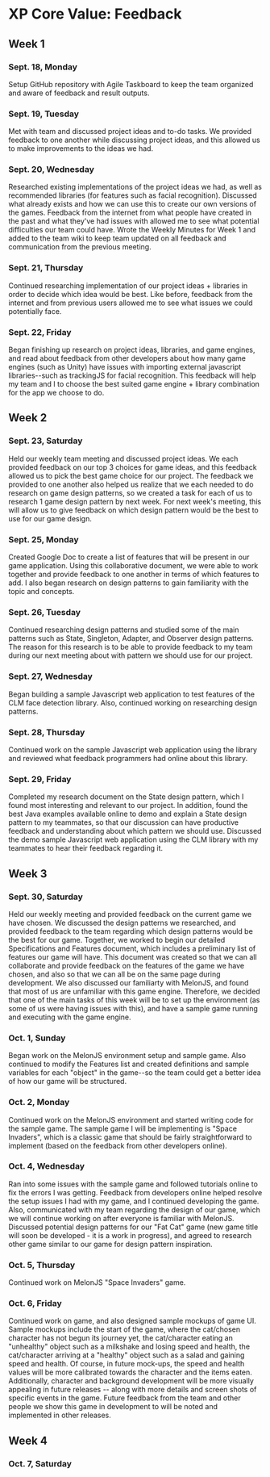 # XP Core Value: Feedback
## Week 1
### Sept. 18, Monday
Setup GitHub repository with Agile Taskboard to keep the team organized and aware of feedback and result outputs.
### Sept. 19, Tuesday
Met with team and discussed project ideas and to-do tasks. We provided feedback to one another while discussing project ideas, and this allowed us to make improvements to the ideas we had.
### Sept. 20, Wednesday
Researched existing implementations of the project ideas we had, as well as recommended libraries (for features such as facial recognition). Discussed what already exists and how we can use this to create our own versions of the games. Feedback from the internet from what people have created in the past and what they've had issues with allowed me to see what potential difficulties our team could have. Wrote the Weekly Minutes for Week 1 and added to the team wiki to keep team updated on all feedback and communication from the previous meeting.
### Sept. 21, Thursday
Continued researching implementation of our project ideas + libraries in order to decide which idea would be best. Like before, feedback from the internet and from previous users allowed me to see what issues we could potentially face.
### Sept. 22, Friday
Began finishing up research on project ideas, libraries, and game engines, and read about feedback from other developers about how many game engines (such as Unity) have issues with importing external javascript libraries--such as trackingJS for facial recognition. This feedback will help my team and I to choose the best suited game engine + library combination for the app we choose to do.

## Week 2
### Sept. 23, Saturday
Held our weekly team meeting and discussed project ideas. We each provided feedback on our top 3 choices for game ideas, and this feedback allowed us to pick the best game choice for our project. The feedback we provided to one another also helped us realize that we each needed to do research on game design patterns, so we created a task for each of us to research 1 game design pattern by next week. For next week's meeting, this will allow us to give feedback on which design pattern would be the best to use for our game design.
### Sept. 25, Monday
Created Google Doc to create a list of features that will be present in our game application. Using this collaborative document, we were able to work together and provide feedback to one another in terms of which features to add. I also began research on design patterns to gain familiarity with the topic and concepts.
### Sept. 26, Tuesday
Continued researching design patterns and studied some of the main patterns such as State, Singleton, Adapter, and Observer design patterns. The reason for this research is to be able to provide feedback to my team during our next meeting about with pattern we should use for our project.
### Sept. 27, Wednesday
Began building a sample Javascript web application to test features of the CLM face detection library. Also, continued working on researching design patterns.
### Sept. 28, Thursday
Continued work on the sample Javascript web application using the library and reviewed what feedback programmers had online about this library.
### Sept. 29, Friday
Completed my research document on the State design pattern, which I found most interesting and relevant to our project. In addition, found the best Java examples available online to demo and explain a State design pattern to my teammates, so that our discussion can have productive feedback and understanding about which pattern we should use. Discussed the demo sample Javascript web application using the CLM library with my teammates to hear their feedback regarding it.

## Week 3
### Sept. 30, Saturday
Held our weekly meeting and provided feedback on the current game we have chosen. We discussed the design patterns we researched, and provided feedback to the team regarding which design patterns would be the best for our game. Together, we worked to begin our detailed Specifications and Features document, which includes a preliminary list of features our game will have. This document was created so that we can all collaborate and provide feedback on the features of the game we have chosen, and also so that we can all be on the same page during development. We also discussed our familiarty with MelonJS, and found that most of us are unfamiliar with this game engine. Therefore, we decided that one of the main tasks of this week will be to set up the environment (as some of us were having issues with this), and have a sample game running and executing with the game engine.
### Oct. 1, Sunday
Began work on the MelonJS environment setup and sample game. Also continued to modify the Features list and created definitions and sample variables for each "object" in the game--so the team could get a better idea of how our game will be structured.
### Oct. 2, Monday
Continued work on the MelonJS environment and started writing code for the sample game. The sample game I will be implementing is "Space Invaders", which is a classic game that should be fairly straightforward to implement (based on the feedback from other developers online). 
### Oct. 4, Wednesday
Ran into some issues with the sample game and followed tutorials online to fix the errors I was getting. Feedback from developers online helped resolve the setup issues I had with my game, and I continued developing the game. Also, communicated with my team regarding the design of our game, which we will continue working on after everyone is familiar with MelonJS. Discussed potential design patterns for our "Fat Cat" game (new game title will soon be developed - it is a work in progress), and agreed to research other game similar to our game for design pattern inspiration.
### Oct. 5, Thursday
Continued work on MelonJS "Space Invaders" game.
### Oct. 6, Friday
Continued work on game, and also designed sample mockups of game UI. Sample mockups include the start of the game, where the cat/chosen character has not begun its journey yet, the cat/character eating an "unhealthy" object such as a milkshake and losing speed and health, the cat/character arriving at a "healthy" object such as a salad and gaining speed and health. Of course, in future mock-ups, the speed and health values will be more calibrated towards the character and the items eaten. Additionally, character and background development will be more visually appealing in future releases -- along with more details and screen shots of specific events in the game. Future feedback from the team and other people we show this game in development to will be noted and implemented in other releases.
## Week 4
### Oct. 7, Saturday

